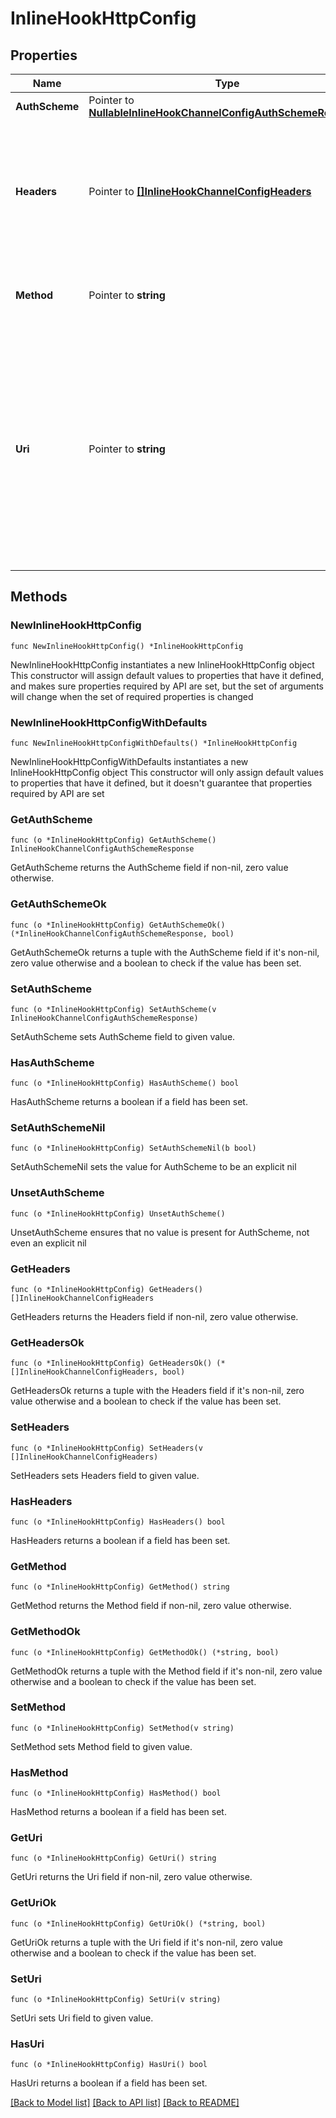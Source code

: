 # InlineHookHttpConfig

## Properties

Name | Type | Description | Notes
------------ | ------------- | ------------- | -------------
**AuthScheme** | Pointer to [**NullableInlineHookChannelConfigAuthSchemeResponse**](InlineHookChannelConfigAuthSchemeResponse.md) |  | [optional] 
**Headers** | Pointer to [**[]InlineHookChannelConfigHeaders**](InlineHookChannelConfigHeaders.md) | An optional list of key/value pairs for headers that you can send with the request to the external service | [optional] 
**Method** | Pointer to **string** | The method of the Okta inline hook request | [optional] 
**Uri** | Pointer to **string** | The external service endpoint that executes the inline hook handler. It must begin with &#x60;https://&#x60; and be reachable by Okta. No white space is allowed in the URI. | [optional] 

## Methods

### NewInlineHookHttpConfig

`func NewInlineHookHttpConfig() *InlineHookHttpConfig`

NewInlineHookHttpConfig instantiates a new InlineHookHttpConfig object
This constructor will assign default values to properties that have it defined,
and makes sure properties required by API are set, but the set of arguments
will change when the set of required properties is changed

### NewInlineHookHttpConfigWithDefaults

`func NewInlineHookHttpConfigWithDefaults() *InlineHookHttpConfig`

NewInlineHookHttpConfigWithDefaults instantiates a new InlineHookHttpConfig object
This constructor will only assign default values to properties that have it defined,
but it doesn't guarantee that properties required by API are set

### GetAuthScheme

`func (o *InlineHookHttpConfig) GetAuthScheme() InlineHookChannelConfigAuthSchemeResponse`

GetAuthScheme returns the AuthScheme field if non-nil, zero value otherwise.

### GetAuthSchemeOk

`func (o *InlineHookHttpConfig) GetAuthSchemeOk() (*InlineHookChannelConfigAuthSchemeResponse, bool)`

GetAuthSchemeOk returns a tuple with the AuthScheme field if it's non-nil, zero value otherwise
and a boolean to check if the value has been set.

### SetAuthScheme

`func (o *InlineHookHttpConfig) SetAuthScheme(v InlineHookChannelConfigAuthSchemeResponse)`

SetAuthScheme sets AuthScheme field to given value.

### HasAuthScheme

`func (o *InlineHookHttpConfig) HasAuthScheme() bool`

HasAuthScheme returns a boolean if a field has been set.

### SetAuthSchemeNil

`func (o *InlineHookHttpConfig) SetAuthSchemeNil(b bool)`

 SetAuthSchemeNil sets the value for AuthScheme to be an explicit nil

### UnsetAuthScheme
`func (o *InlineHookHttpConfig) UnsetAuthScheme()`

UnsetAuthScheme ensures that no value is present for AuthScheme, not even an explicit nil
### GetHeaders

`func (o *InlineHookHttpConfig) GetHeaders() []InlineHookChannelConfigHeaders`

GetHeaders returns the Headers field if non-nil, zero value otherwise.

### GetHeadersOk

`func (o *InlineHookHttpConfig) GetHeadersOk() (*[]InlineHookChannelConfigHeaders, bool)`

GetHeadersOk returns a tuple with the Headers field if it's non-nil, zero value otherwise
and a boolean to check if the value has been set.

### SetHeaders

`func (o *InlineHookHttpConfig) SetHeaders(v []InlineHookChannelConfigHeaders)`

SetHeaders sets Headers field to given value.

### HasHeaders

`func (o *InlineHookHttpConfig) HasHeaders() bool`

HasHeaders returns a boolean if a field has been set.

### GetMethod

`func (o *InlineHookHttpConfig) GetMethod() string`

GetMethod returns the Method field if non-nil, zero value otherwise.

### GetMethodOk

`func (o *InlineHookHttpConfig) GetMethodOk() (*string, bool)`

GetMethodOk returns a tuple with the Method field if it's non-nil, zero value otherwise
and a boolean to check if the value has been set.

### SetMethod

`func (o *InlineHookHttpConfig) SetMethod(v string)`

SetMethod sets Method field to given value.

### HasMethod

`func (o *InlineHookHttpConfig) HasMethod() bool`

HasMethod returns a boolean if a field has been set.

### GetUri

`func (o *InlineHookHttpConfig) GetUri() string`

GetUri returns the Uri field if non-nil, zero value otherwise.

### GetUriOk

`func (o *InlineHookHttpConfig) GetUriOk() (*string, bool)`

GetUriOk returns a tuple with the Uri field if it's non-nil, zero value otherwise
and a boolean to check if the value has been set.

### SetUri

`func (o *InlineHookHttpConfig) SetUri(v string)`

SetUri sets Uri field to given value.

### HasUri

`func (o *InlineHookHttpConfig) HasUri() bool`

HasUri returns a boolean if a field has been set.


[[Back to Model list]](../README.md#documentation-for-models) [[Back to API list]](../README.md#documentation-for-api-endpoints) [[Back to README]](../README.md)



